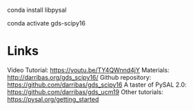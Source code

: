 
conda install libpysal



conda activate gds-scipy16

# Links

Video Tutorial: https://youtu.be/TY4QWnnd4jY
Materials: http://darribas.org/gds_scipy16/
Github repository: https://github.com/darribas/gds_scipy16
A taster of PySAL 2.0: https://github.com/darribas/gds_ucm19
Other tutorials: https://pysal.org/getting_started


